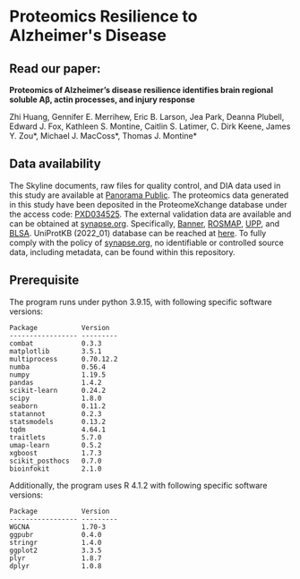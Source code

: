 # Proteomics Resilience to Alzheimer's Disease

## Read our paper:

<b>Proteomics of Alzheimer’s disease resilience identifies brain regional soluble Aβ, actin processes, and injury response</b>

Zhi Huang, Gennifer E. Merrihew, Eric B. Larson, Jea Park, Deanna Plubell, Edward J. Fox, Kathleen S. Montine, Caitlin S. Latimer, C. Dirk Keene, James Y. Zou*, Michael J. MacCoss*, Thomas J. Montine*

## Data availability

The Skyline documents, raw files for quality control, and DIA data used in this study are available at [Panorama Public](https://panoramaweb.org/ADBrainCleanDiagDIA.url). The proteomics data generated in this study have been deposited in the ProteomeXchange database under the access code: [PXD034525](http://proteomecentral.proteomexchange.org/cgi/GetDataset?ID=PXD034525). The external validation data are available and can be obtained at [synapse.org](https://www.synapse.org/). Specifically, [Banner](https://www.synapse.org/#!Synapse:syn7170616), [ROSMAP](https://www.synapse.org/#!Synapse:syn3219045), [UPP](https://www.synapse.org/#!Synapse:syn17009177), and [BLSA](https://www.synapse.org/#!Synapse:syn3606086). UniProtKB (2022_01) database can be reached at [here](https://www.uniprot.org/release-notes/2022-02-23-release). To fully comply with the policy of [synapse.org](https://www.synapse.org/), no identifiable or controlled source data, including metadata, can be found within this repository.

## Prerequisite

The program runs under python 3.9.15, with following specific software versions:

```
Package           Version
----------------- ---------
combat            0.3.3
matplotlib        3.5.1
multiprocess      0.70.12.2
numba             0.56.4
numpy             1.19.5
pandas            1.4.2
scikit-learn      0.24.2
scipy             1.8.0
seaborn           0.11.2
statannot         0.2.3
statsmodels       0.13.2
tqdm              4.64.1
traitlets         5.7.0
umap-learn        0.5.2
xgboost           1.7.3
scikit_posthocs   0.7.0
bioinfokit        2.1.0
```

Additionally, the program uses R 4.1.2 with following specific software versions:

```
Package           Version
----------------- ---------
WGCNA             1.70-3
ggpubr            0.4.0
stringr           1.4.0
ggplot2           3.3.5
plyr              1.8.7
dplyr             1.0.8
```

